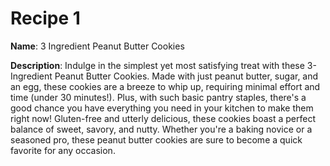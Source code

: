 # Recipe 1

**Name**: 3 Ingredient Peanut Butter Cookies

**Description**: Indulge in the simplest yet most satisfying treat with these 3-Ingredient Peanut Butter Cookies. Made with just peanut butter, sugar, and an egg, these cookies are a breeze to whip up, requiring minimal effort and time (under 30 minutes!). Plus, with such basic pantry staples, there's a good chance you have everything you need in your kitchen to make them right now! Gluten-free and utterly delicious, these cookies boast a perfect balance of sweet, savory, and nutty. Whether you're a baking novice or a seasoned pro, these peanut butter cookies are sure to become a quick favorite for any occasion.
